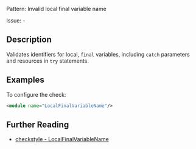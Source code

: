 Pattern: Invalid local final variable name

Issue: -

## Description

Validates identifiers for local, `final` variables, including `catch` parameters and resources in `try` statements. 

## Examples

To configure the check: 


```xml
<module name="LocalFinalVariableName"/>
```

## Further Reading

* [checkstyle - LocalFinalVariableName](http://checkstyle.sourceforge.net/config_naming.html#LocalFinalVariableName)
